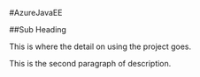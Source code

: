 #AzureJavaEE

##Sub Heading

This is where the detail on using the project goes.

This is the second paragraph of description.
